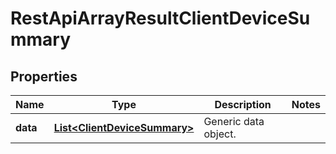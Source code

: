 
# RestApiArrayResultClientDeviceSummary

## Properties
Name | Type | Description | Notes
------------ | ------------- | ------------- | -------------
**data** | [**List&lt;ClientDeviceSummary&gt;**](ClientDeviceSummary.md) | Generic data object. | 



